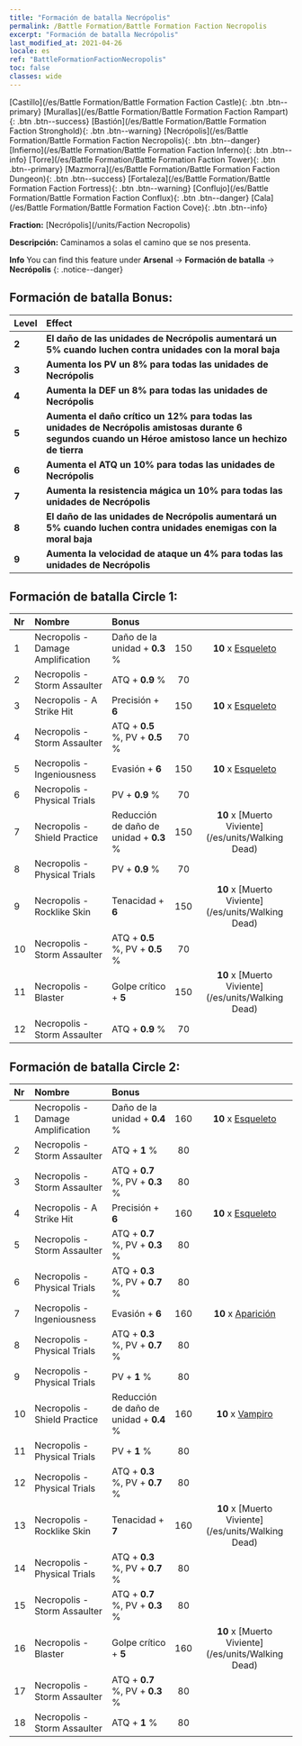 ```yaml
---
title: "Formación de batalla Necrópolis"
permalink: /Battle Formation/Battle Formation Faction Necropolis
excerpt: "Formación de batalla Necrópolis"
last_modified_at: 2021-04-26
locale: es
ref: "BattleFormationFactionNecropolis"
toc: false
classes: wide
---
```

 [Castillo](/es/Battle Formation/Battle Formation Faction Castle){: .btn .btn--primary} [Murallas](/es/Battle Formation/Battle Formation Faction Rampart){: .btn .btn--success} [Bastión](/es/Battle Formation/Battle Formation Faction Stronghold){: .btn .btn--warning} [Necrópolis](/es/Battle Formation/Battle Formation Faction Necropolis){: .btn .btn--danger} [Infierno](/es/Battle Formation/Battle Formation Faction Inferno){: .btn .btn--info} [Torre](/es/Battle Formation/Battle Formation Faction Tower){: .btn .btn--primary} [Mazmorra](/es/Battle Formation/Battle Formation Faction Dungeon){: .btn .btn--success} [Fortaleza](/es/Battle Formation/Battle Formation Faction Fortress){: .btn .btn--warning} [Conflujo](/es/Battle Formation/Battle Formation Faction Conflux){: .btn .btn--danger} [Cala](/es/Battle Formation/Battle Formation Faction Cove){: .btn .btn--info} 

  **Fraction:** [Necrópolis](/units/Faction Necropolis)

  **Descripción:** Caminamos a solas el camino que se nos presenta.

**Info** You can find this feature under **Arsenal** -> **Formación de batalla** -> **Necrópolis** 
{: .notice--danger}

## Formación de batalla Bonus:

  | Level |         Effect        |
  |:------|:---------------------|
  | **2** | **El daño de las unidades de Necrópolis aumentará un 5% cuando luchen contra unidades con la moral baja** |
  | **3** | **Aumenta los PV un 8% para todas las unidades de Necrópolis** |
  | **4** | **Aumenta la DEF un 8% para todas las unidades de Necrópolis** |
  | **5** | **Aumenta el daño crítico un 12% para todas las unidades de Necrópolis amistosas durante 6 segundos cuando un Héroe amistoso lance un hechizo de tierra** |
  | **6** | **Aumenta el ATQ un 10% para todas las unidades de Necrópolis** |
  | **7** | **Aumenta la resistencia mágica un 10% para todas las unidades de Necrópolis** |
  | **8** | **El daño de las unidades de Necrópolis aumentará un 5% cuando luchen contra unidades enemigas con la moral baja** |
  | **9** | **Aumenta la velocidad de ataque un 4% para todas las unidades de Necrópolis** |

## Formación de batalla Circle 1:

  |  Nr  |  Nombre   |  Bonus  | <i class="fas fa-flask"/>  |  <i class="fab fa-optin-monster"/> |
  |:-----|:--------------------|:---------|:-----------------:|:----------------:|
  | 1 | Necropolis - Damage Amplification | Daño de la unidad + **0.3** % | 150 |  **10** x [Esqueleto](/es/units/Skeleton) |
  | 2 | Necropolis - Storm Assaulter | ATQ + **0.9** % | 70 |   |
  | 3 | Necropolis - A Strike Hit | Precisión + **6**  | 150 |  **10** x [Esqueleto](/es/units/Skeleton) |
  | 4 | Necropolis - Storm Assaulter | ATQ + **0.5** %, PV + **0.5** % | 70 |   |
  | 5 | Necropolis - Ingeniousness | Evasión + **6**  | 150 |  **10** x [Esqueleto](/es/units/Skeleton) |
  | 6 | Necropolis - Physical Trials | PV + **0.9** % | 70 |   |
  | 7 | Necropolis - Shield Practice | Reducción de daño de unidad + **0.3** % | 150 |  **10** x [Muerto Viviente](/es/units/Walking Dead) |
  | 8 | Necropolis - Physical Trials | PV + **0.9** % | 70 |   |
  | 9 | Necropolis - Rocklike Skin | Tenacidad + **6**  | 150 |  **10** x [Muerto Viviente](/es/units/Walking Dead) |
  | 10 | Necropolis - Storm Assaulter | ATQ + **0.5** %, PV + **0.5** % | 70 |   |
  | 11 | Necropolis - Blaster | Golpe crítico + **5**  | 150 |  **10** x [Muerto Viviente](/es/units/Walking Dead) |
  | 12 | Necropolis - Storm Assaulter | ATQ + **0.9** % | 70 |   |
  


## Formación de batalla Circle 2:

  |  Nr  |  Nombre   |  Bonus  | <i class="fas fa-flask"/>  |  <i class="fab fa-optin-monster"/> |
  |:-----|:--------------------|:---------|:-----------------:|:----------------:|
  | 1 | Necropolis - Damage Amplification | Daño de la unidad + **0.4** % | 160 |  **10** x [Esqueleto](/es/units/Skeleton) |
  | 2 | Necropolis - Storm Assaulter | ATQ + **1** % | 80 |   |
  | 3 | Necropolis - Storm Assaulter | ATQ + **0.7** %, PV + **0.3** % | 80 |   |
  | 4 | Necropolis - A Strike Hit | Precisión + **6**  | 160 |  **10** x [Esqueleto](/es/units/Skeleton) |
  | 5 | Necropolis - Storm Assaulter | ATQ + **0.7** %, PV + **0.3** % | 80 |   |
  | 6 | Necropolis - Physical Trials | ATQ + **0.3** %, PV + **0.7** % | 80 |   |
  | 7 | Necropolis - Ingeniousness | Evasión + **6**  | 160 |  **10** x [Aparición](/es/units/Wight) |
  | 8 | Necropolis - Physical Trials | ATQ + **0.3** %, PV + **0.7** % | 80 |   |
  | 9 | Necropolis - Physical Trials | PV + **1** % | 80 |   |
  | 10 | Necropolis - Shield Practice | Reducción de daño de unidad + **0.4** % | 160 |  **10** x [Vampiro](/es/units/Vampire) |
  | 11 | Necropolis - Physical Trials | PV + **1** % | 80 |   |
  | 12 | Necropolis - Physical Trials | ATQ + **0.3** %, PV + **0.7** % | 80 |   |
  | 13 | Necropolis - Rocklike Skin | Tenacidad + **7**  | 160 |  **10** x [Muerto Viviente](/es/units/Walking Dead) |
  | 14 | Necropolis - Physical Trials | ATQ + **0.3** %, PV + **0.7** % | 80 |   |
  | 15 | Necropolis - Storm Assaulter | ATQ + **0.7** %, PV + **0.3** % | 80 |   |
  | 16 | Necropolis - Blaster | Golpe crítico + **5**  | 160 |  **10** x [Muerto Viviente](/es/units/Walking Dead) |
  | 17 | Necropolis - Storm Assaulter | ATQ + **0.7** %, PV + **0.3** % | 80 |   |
  | 18 | Necropolis - Storm Assaulter | ATQ + **1** % | 80 |   |
  

